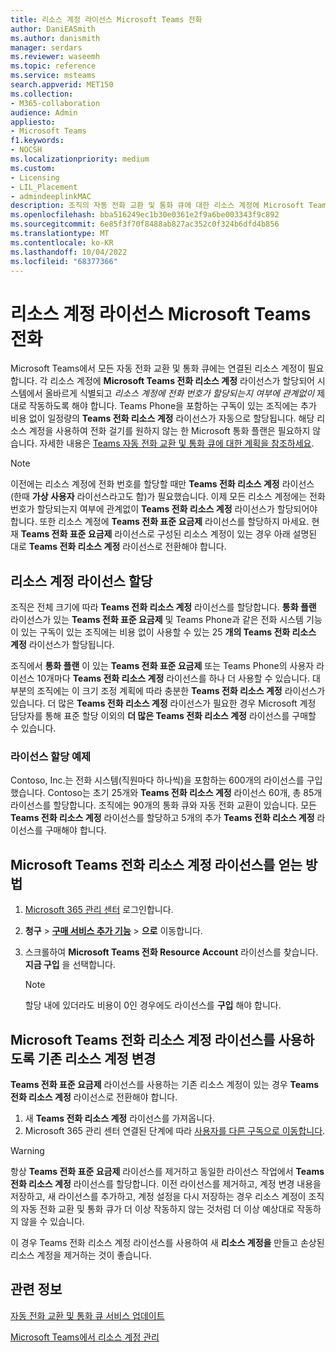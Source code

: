 ```yaml
---
title: 리소스 계정 라이선스 Microsoft Teams 전화
author: DaniEASmith
ms.author: danismith
manager: serdars
ms.reviewer: waseemh
ms.topic: reference
ms.service: msteams
search.appverid: MET150
ms.collection:
- M365-collaboration
audience: Admin
appliesto:
- Microsoft Teams
f1.keywords:
- NOCSH
ms.localizationpriority: medium
ms.custom:
- Licensing
- LIL_Placement
- admindeeplinkMAC
description: 조직의 자동 전화 교환 및 통화 큐에 대한 리소스 계정에 Microsoft Teams 전화 리소스 계정 라이선스를 할당하는 방법을 알아봅니다.
ms.openlocfilehash: bba516249ec1b30e0361e2f9a6be003343f9c892
ms.sourcegitcommit: 6e85f3f70f8488ab827ac352c0f324b6dfd4b856
ms.translationtype: MT
ms.contentlocale: ko-KR
ms.lasthandoff: 10/04/2022
ms.locfileid: "68377366"
---
```

# <a name="microsoft-teams-phone-resource-account-licenses"></a>리소스 계정 라이선스 Microsoft Teams 전화

Microsoft Teams에서 모든 자동 전화 교환 및 통화 큐에는 연결된 리소스 계정이 필요합니다. 각 리소스 계정에 **Microsoft Teams 전화 리소스 계정** 라이선스가 할당되어 시스템에서 올바르게 식별되고 *리소스 계정에 전화 번호가 할당되는지 여부에 관계없이* 제대로 작동하도록 해야 합니다. Teams Phone을 포함하는 구독이 있는 조직에는 추가 비용 없이 일정량의 **Teams 전화 리소스 계정** 라이선스가 자동으로 할당됩니다.  해당 리소스 계정을 사용하여 전화 걸기를 원하지 않는 한 Microsoft 통화 플랜은 필요하지 않습니다. 자세한 내용은 [Teams 자동 전화 교환 및 통화 큐에 대한 계획을 참조하세요](../plan-auto-attendant-call-queue.md#prerequisites).

> [!NOTE]
> 이전에는 리소스 계정에 전화 번호를 할당할 때만 **Teams 전화 리소스 계정** 라이선스(한때 **가상 사용자** 라이선스라고도 함)가 필요했습니다. 이제 모든 리소스 계정에는 전화 번호가 할당되는지 여부에 관계없이 **Teams 전화 리소스 계정** 라이선스가 할당되어야 합니다. 또한 리소스 계정에 **Teams 전화 표준 요금제** 라이선스를 할당하지 마세요. 현재 **Teams 전화 표준 요금제** 라이선스로 구성된 리소스 계정이 있는 경우 아래 설명된 대로 **Teams 전화 리소스 계정** 라이선스로 전환해야 합니다.
 

## <a name="resource-account-license-allocation"></a>리소스 계정 라이선스 할당

조직은 전체 크기에 따라 **Teams 전화 리소스 계정** 라이선스를 할당합니다. **통화 플랜** 라이선스가 있는 **Teams 전화 표준 요금제** 및 Teams Phone과 같은 전화 시스템 기능이 있는 구독이 있는 조직에는 비용 없이 사용할 수 있는 25 **개의 Teams 전화 리소스 계정** 라이선스가 할당됩니다. 

조직에서 **통화 플랜** 이 있는 **Teams 전화 표준 요금제** 또는 Teams Phone의 사용자 라이선스 10개마다 **Teams 전화 리소스 계정** 라이선스를 하나 더 사용할 수 있습니다.  대부분의 조직에는 이 크기 조정 계획에 따라 충분한 **Teams 전화 리소스 계정** 라이선스가 있습니다. 더 많은 **Teams 전화 리소스 계정** 라이선스가 필요한 경우 Microsoft 계정 담당자를 통해 표준 할당 이외의 **더 많은 Teams 전화 리소스 계정** 라이선스를 구매할 수 있습니다.

### <a name="license-allocation-example"></a>라이선스 할당 예제

Contoso, Inc.는 전화 시스템(직원마다 하나씩)을 포함하는 600개의 라이선스를 구입했습니다. Contoso는 초기 25개와 **Teams 전화 리소스 계정** 라이선스 60개, 총 85개 라이선스를 할당합니다. 조직에는 90개의 통화 큐와 자동 전화 교환이 있습니다. 모든 **Teams 전화 리소스 계정** 라이선스를 할당하고 5개의 추가 **Teams 전화 리소스 계정** 라이선스를 구매해야 합니다. 

## <a name="how-to-obtain-microsoft-teams-phone-resource-account-licenses"></a>Microsoft Teams 전화 리소스 계정 라이선스를 얻는 방법

1. [Microsoft 365 관리 센터](https://go.microsoft.com/fwlink/p/?linkid=2024339) 로그인합니다.
2. **청구** > [**구매 서비스 추가 기능**](https://go.microsoft.com/fwlink/p/?linkid=868433) > **으로** 이동합니다.
3. 스크롤하여 **Microsoft Teams 전화 Resource Account** 라이선스를 찾습니다. **지금 구입** 을 선택합니다.

   > [!NOTE]
   > 할당 내에 있더라도 비용이 0인 경우에도 라이선스를 **구입** 해야 합니다.

## <a name="change-an-existing-resource-account-to-use-a-microsoft-teams-phone-resource-account-license"></a>Microsoft Teams 전화 리소스 계정 라이선스를 사용하도록 기존 리소스 계정 변경

**Teams 전화 표준 요금제** 라이선스를 사용하는 기존 리소스 계정이 있는 경우 **Teams 전화 리소스 계정** 라이선스로 전환해야 합니다.

1. 새 **Teams 전화 리소스 계정** 라이선스를 가져옵니다.
2. Microsoft 365 관리 센터 연결된 단계에 따라 [사용자를 다른 구독으로 이동합니다](/microsoft-365/admin/manage/assign-licenses-to-users#move-users-to-a-different-subscription).

> [!WARNING]
> 항상 **Teams 전화 표준 요금제** 라이선스를 제거하고 동일한 라이선스 작업에서 **Teams 전화 리소스 계정** 라이선스를 할당합니다. 이전 라이선스를 제거하고, 계정 변경 내용을 저장하고, 새 라이선스를 추가하고, 계정 설정을 다시 저장하는 경우 리소스 계정이 조직의 자동 전화 교환 및 통화 큐가 더 이상 작동하지 않는 것처럼 더 이상 예상대로 작동하지 않을 수 있습니다.
>
> 이 경우 Teams 전화 리소스 계정 라이선스를 사용하여 새 **리소스 계정을** 만들고 손상된 리소스 계정을 제거하는 것이 좋습니다.

## <a name="related-information"></a>관련 정보

[자동 전화 교환 및 통화 큐 서비스 업데이트](https://techcommunity.microsoft.com/t5/Microsoft-Teams-Blog/Auto-Attendant-and-Call-Queues-Service-Update/ba-p/564521)

[Microsoft Teams에서 리소스 계정 관리](../manage-resource-accounts.md)
